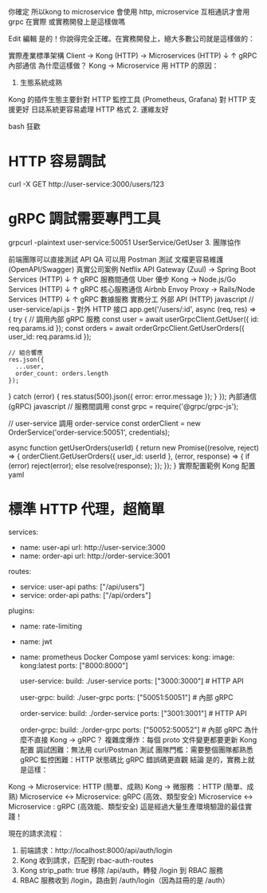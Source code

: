 你確定 所以kong to microservice 會使用 http, microservice 互相通訊才會用grpc 在實際 或實務開發上是這樣做嗎

Edit
  編輯
是的！你說得完全正確。在實務開發上，絕大多數公司就是這樣做的：

實際產業標準架構
Client → Kong (HTTP) → Microservices (HTTP)
                           ↓ ↑
                      gRPC 內部通信
為什麼這樣做？
Kong → Microservice 用 HTTP 的原因：
1. 生態系統成熟

Kong 的插件生態主要針對 HTTP
監控工具 (Prometheus, Grafana) 對 HTTP 支援更好
日誌系統更容易處理 HTTP 格式
2. 運維友好

bash  狂歡
# HTTP 容易調試
curl -X GET http://user-service:3000/users/123

# gRPC 調試需要專門工具
grpcurl -plaintext user-service:50051 UserService/GetUser
3. 團隊協作

前端團隊可以直接測試 API
QA 可以用 Postman 測試
文檔更容易維護 (OpenAPI/Swagger)
真實公司案例
Netflix
API Gateway (Zuul) → Spring Boot Services (HTTP)
                         ↓ ↑
                   gRPC 服務間通信
Uber  優步
Kong → Node.js/Go Services (HTTP)
            ↓ ↑
      gRPC 核心服務通信
Airbnb
Envoy Proxy → Rails/Node Services (HTTP)
                    ↓ ↑
              gRPC 數據服務
實務分工
外部 API (HTTP)
javascript
// user-service/api.js - 對外 HTTP 接口
app.get('/users/:id', async (req, res) => {
  try {
    // 調用內部 gRPC 服務
    const user = await userGrpcClient.GetUser({ id: req.params.id });
    const orders = await orderGrpcClient.GetUserOrders({ user_id: req.params.id });

    // 組合響應
    res.json({
      ...user,
      order_count: orders.length
    });
  } catch (error) {
    res.status(500).json({ error: error.message });
  }
});
內部通信 (gRPC)
javascript
// 服務間調用
const grpc = require('@grpc/grpc-js');

// user-service 調用 order-service
const orderClient = new OrderService('order-service:50051', credentials);

async function getUserOrders(userId) {
  return new Promise((resolve, reject) => {
    orderClient.GetUserOrders({ user_id: userId }, (error, response) => {
      if (error) reject(error);
      else resolve(response);
    });
  });
}
實際配置範例
Kong 配置
yaml
# 標準 HTTP 代理，超簡單
services:
- name: user-api
  url: http://user-service:3000
- name: order-api
  url: http://order-service:3001

routes:
- service: user-api
  paths: ["/api/users"]
- service: order-api
  paths: ["/api/orders"]

plugins:
- name: rate-limiting
- name: jwt
- name: prometheus
Docker Compose
yaml
services:
  kong:
    image: kong:latest
    ports: ["8000:8000"]

  user-service:
    build: ./user-service
    ports: ["3000:3000"]  # HTTP API

  user-grpc:
    build: ./user-grpc
    ports: ["50051:50051"]  # 內部 gRPC

  order-service:
    build: ./order-service
    ports: ["3001:3001"]  # HTTP API

  order-grpc:
    build: ./order-grpc
    ports: ["50052:50052"]  # 內部 gRPC
為什麼不直接 Kong → gRPC？
複雜度爆炸：每個 proto 文件變更都要更新 Kong 配置
調試困難：無法用 curl/Postman 測試
團隊門檻：需要整個團隊都熟悉 gRPC
監控困難：HTTP 狀態碼比 gRPC 錯誤碼更直觀
結論
是的，實務上就是這樣：

Kong → Microservice: HTTP (簡單、成熟)
Kong → 微服務 ：HTTP (簡單、成熟)
Microservice ↔ Microservice: gRPC (高效、類型安全)
Microservice ↔ Microservice : gRPC (高效能、類型安全)
這是經過大量生產環境驗證的最佳實踐！




 現在的請求流程：

  1. 前端請求：http://localhost:8000/api/auth/login
  2. Kong 收到請求，匹配到 rbac-auth-routes
  3. Kong strip_path: true 移除 /api/auth，轉發
  /login 到 RBAC 服務
  4. RBAC 服務收到 /login，路由到
  /auth/login（因為註冊的是 /auth）
